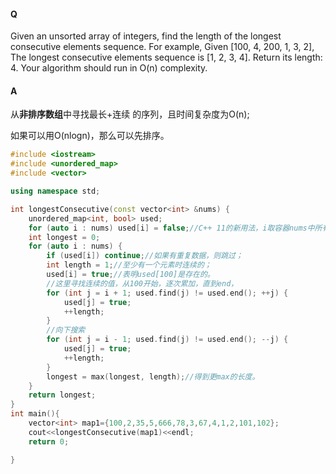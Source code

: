#### Q

Given an unsorted array of integers, find the length of the longest consecutive elements sequence.
For example, Given [100, 4, 200, 1, 3, 2], The longest consecutive elements sequence is [1,
2, 3, 4]. Return its length: 4.
Your algorithm should run in O(n) complexity. 

#### A

从**非排序数组**中寻找最长+连续 的序列，且时间复杂度为O(n);   

如果可以用O(nlogn)，那么可以先排序。

```C++
#include <iostream>
#include <unordered_map>
#include <vector>

using namespace std;

int longestConsecutive(const vector<int> &nums) {
    unordered_map<int, bool> used;
    for (auto i : nums) used[i] = false;//C++ 11的新用法，i取容器nums中所有的值;
    int longest = 0;
    for (auto i : nums) {
        if (used[i]) continue;//如果有重复数据，则跳过；
        int length = 1;//至少有一个元素时连续的；
        used[i] = true;//表明used[100]是存在的。
        //这里寻找连续的值，从100开始，逐次累加，直到end，
        for (int j = i + 1; used.find(j) != used.end(); ++j) {
            used[j] = true;
            ++length;
        }
        //向下搜索
        for (int j = i - 1; used.find(j) != used.end(); --j) {
            used[j] = true;
            ++length;
        }
        longest = max(longest, length);//得到更max的长度。
    }
    return longest;
}
int main(){
    vector<int> map1={100,2,35,5,666,78,3,67,4,1,2,101,102};
    cout<<longestConsecutive(map1)<<endl;
    return 0;

}


```





